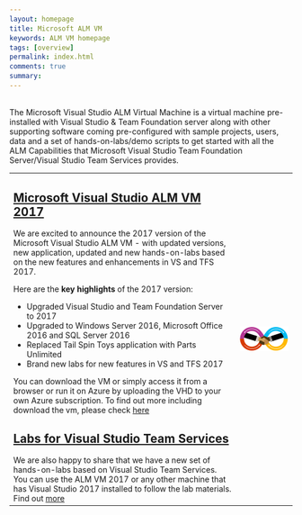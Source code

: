 ```yaml
---
layout: homepage
title: Microsoft ALM VM
keywords: ALM VM homepage
tags: [overview]
permalink: index.html
comments: true
summary: 
---
```

        
 <!--<img src="http://vsalmvm.azurewebsites.net/wp-content/uploads/2015/09/ALM-VM-banner-0915.png" width="760" height="177" />-->

<br>
<span class="introText">
The Microsoft Visual Studio ALM Virtual Machine is a virtual machine pre-installed with Visual Studio & Team Foundation server along with other supporting software coming pre-configured with sample projects, users, data and a set of hands-on-labs/demo scripts to get started with all the ALM Capabilities that Microsoft Visual Studio Team Foundation Server/Visual Studio Team Services provides. 
</span>
<br>
<table class="mainTable" width="100%" cellspacing="0" cellpadding="0">
<tr>
<td class ="mainTable" width="80%">
<h2> <a href="labs/tfs">Microsoft Visual Studio ALM VM 2017</a></h2>
  <!--span class ="mainPageText" align="right"-->
  <p align="left">We are excited to announce the 2017 version of the Microsoft Visual Studio ALM VM - with updated versions, new application, updated and new hands-on-labs based on the new features and enhancements in VS and TFS 2017.</p> 
  
   <p align="left">Here are the <b>key highlights</b> of the 2017 version:</p>
  <p>
  <ul align="left">
    <li> Upgraded Visual Studio and Team Foundation Server to 2017</li>
    <li> Upgraded to Windows Server 2016, Microsoft Office 2016 and SQL Server 2016 </li>
    <li> Replaced Tail Spin Toys application with Parts Unlimited  </li>
    <li> Brand new labs for new features in VS and TFS 2017  </li>
  </ul>

 You can download the VM or simply access it from a browser or run it on Azure by uploading the VHD to your own Azure subscription. To find out more including  download the vm, please check <a href="labs/tfs">here</a>
 
</p>
  
<h2> <a href="labs/vsts">Labs for Visual Studio Team Services</a> </h2>
<!--span class="mainPageText"-->
We are also happy to share that we have a new set of hands-on-labs based on Visual Studio Team Services. 
You can use the ALM VM 2017 or any other machine that has Visual Studio 2017 installed to follow the lab materials. Find out <a href="labs/vsts">more</a>
<!--/span-->
  </td>
  <td  class ="mainTable"  align="center" width="20%" valign="middle">
          <img style="vertical-align:middle" src="images/devops.png" />
 </td>
 </tr>
 </table>








